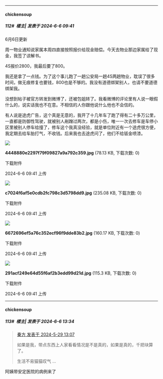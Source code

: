 ﻿
*****

####  chickensoup  
##### 112#         楼主| 发表于 2024-6-6 09:41

6月6日更新

周一物业通知说家属本周四直接按照报价给现金赔偿。今天去物业那边家属给了现金，我签了谅解书。

4S报价2800，我最后要了800。

我还是拿了一点钱。为了这个事儿跑了一趟公安局一趟4S两趟物业，耽误了很多时间，做无痕修复也要钱，800也是不够的。我没有道德绑架别人，也请不要道德绑架我。

没想到帖子被官方转发到微博了，还被包姐转了。我看微博的评论里有人说一眼假什么的，说实话我也不在意。不相信的人你跟他说什么他也不会信的。

有人说是途虎广告，这个真是无意的，我开了十几年车了跑了得有二十多万公里，一直都是防御性驾驶，就被别人剐蹭过两次，都是小伤，唯一一次去修车是车停小区里被别人停车给撞了，修车这个我真没经验，就是单位附近有一个途虎很方便，我定期去给车胎打气，不收钱。后来我也去途虎问了，他们不给钣金喷漆。

<img src="https://img.saraba1st.com/forum/202406/06/094100rpqbczhlbqlcgp5c.jpg" referrerpolicy="no-referrer">

<strong>4448880e2297f79f09827a9a792c359.jpg</strong> (78.13 KB, 下载次数: 0)

下载附件

2024-6-6 09:41 上传

<img src="https://img.saraba1st.com/forum/202406/06/094104hwqiqnwzqcq7o5q3.jpg" referrerpolicy="no-referrer">

<strong>c7024f6af5e0cdb2fc798c3d5798dd9.jpg</strong> (235.08 KB, 下载次数: 0)

下载附件

2024-6-6 09:41 上传

<img src="https://img.saraba1st.com/forum/202406/06/094106bflcuiwuzmladuff.jpg" referrerpolicy="no-referrer">

<strong>6672696ef5a76c352ecf96f9dde83b2.jpg</strong> (160.17 KB, 下载次数: 0)

下载附件

2024-6-6 09:41 上传

<img src="https://img.saraba1st.com/forum/202406/06/094112vy48s5ynjm8b8888.jpg" referrerpolicy="no-referrer">

<strong>291acf249e64d55f6af2b3edd99d21d.jpg</strong> (115.3 KB, 下载次数: 0)

下载附件

2024-6-6 09:41 上传


*****

####  chickensoup  
##### 113#         楼主| 发表于 2024-6-6 13:34

<blockquote><a href="httphttps://bbs.saraba1st.com/2b/forum.php?mod=redirect&amp;goto=findpost&amp;pid=65043466&amp;ptid=2185323" target="_blank">秦方 发表于 2024-5-29 13:07</a>

如果是我，带点东西上人家看看情况是不是真的，如果是真的，千把块算了。

生活不易猫猫叹气 ...</blockquote>
阿姨带安定医院的病例来了

